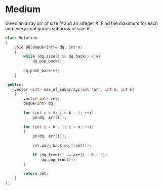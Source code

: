 # Medium

Given an array $arr$ of size $N$ and an integer $K$. Find the maximum for each and every contiguous subarray of size $K$.

```cpp
class Solution
{
    void pb(deque<int>& dq, int v)
    {
        while (dq.size() && dq.back() < v)
            dq.pop_back();
            
        dq.push_back(v);
    }
    
 public:
    vector <int> max_of_subarrays(int *arr, int n, int k)
    {
        vector<int> ret;
        deque<int> dq;
        
        for (int i = 0; i < k - 1; ++i)
            pb(dq, arr[i]);
            
        for (int i = k - 1; i < n; ++i)
        {
            pb(dq, arr[i]);
            
            ret.push_back(dq.front());
            
            if (dq.front() == arr[i - k + 1])
                dq.pop_front();
        }
        
        return ret;
    }
};
```
